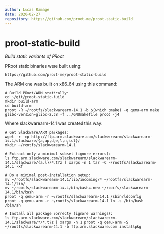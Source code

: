 ```yaml
---
author: Lucas Ramage
date: 2020-02-27
repository: https://github.com/proot-me/proot-static-build
---
```


# proot-static-build

_Build static variants of PRoot_

PRoot static binaries were built using: 

    https://github.com/proot-me/proot-static-build 

The ARM one was built on x86_64 using this command: 
   
    # Build PRoot/ARM statically: 
    cd ~/git/proot-static-build 
    mkdir build-arm 
    cd build-arm 
    proot -R ~/rootfs/slackwarearm-14.1 -b $(which cmake) -q qemu-arm make glibc-version=glibc-2.18 -f ../GNUmakefile proot -j4 

Where slackwarearm-14.1 was created this way:

    # Get Slackware/ARM packages: 
    wget -r -np http://ftp.arm.slackware.com/slackwarearm/slackwarearm-14.1/slackware/{a,ap,d,e,l,n,tcl}/ 
    mkdir ~/rootfs/slackwarearm-14.1 
    
    # Extract only a minimal subset (ignore errors): 
    ls ftp.arm.slackware.com/slackwarearm/slackwarearm-14.1/slackware/{a,l}/*.t?z | xargs -n 1 tar -C ~/rootfs/slackwarearm-14.1 -xf 

    # Do a minimal post-installation setup: 
    mv ~/rootfs/slackwarearm-14.1/lib/incoming/* ~/rootfs/slackwarearm-14.1/lib/ 
    mv ~/rootfs/slackwarearm-14.1/bin/bash4.new ~/rootfs/slackwarearm-14.1/bin/bash 
    proot -q qemu-arm -r ~/rootfs/slackwarearm-14.1 /sbin/ldconfig 
    proot -q qemu-arm -r ~/rootfs/slackwarearm-14.1 ln -s /bin/bash /bin/sh 

    # Install all package correcty (ignore warnings): 
    ls ftp.arm.slackware.com/slackwarearm/slackwarearm-14.1/slackware/*/*.t?z | xargs -n 1 proot -q qemu-arm -S ~/rootfs/slackwarearm-14.1 -b ftp.arm.slackware.com installpkg 
